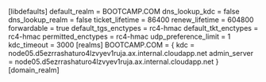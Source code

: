 [libdefaults]
default_realm = BOOTCAMP.COM
dns_lookup_kdc = false
dns_lookup_realm = false
ticket_lifetime = 86400
renew_lifetime = 604800
forwardable = true
default_tgs_enctypes = rc4-hmac
default_tkt_enctypes = rc4-hmac
permitted_enctypes = rc4-hmac
udp_preference_limit = 1
kdc_timeout = 3000
[realms]
BOOTCAMP.COM = {
kdc = node05.d5ezrrashaturo4lzvyev1ruja.ax.internal.cloudapp.net
admin_server = node05.d5ezrrashaturo4lzvyev1ruja.ax.internal.cloudapp.net
}
[domain_realm]
